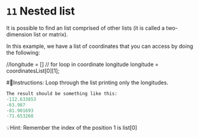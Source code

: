
# `11` Nested list

It is possible to find an list comprised of other lists (it is called a two-dimension list or matrix).

In this example, we have a list of coordinates that you can access by doing the following:

//longitude = []
// for loop in coordinate longitude
longitude = coordinatesList[0][1];


#📝Instructions:
Loop through the list printing only the longitudes.
```py
The result should be something like this:
-112.633853
-63.987
-81.901693
-71.653268
```

💡Hint:
Remember the index of the position 1 is list[0]